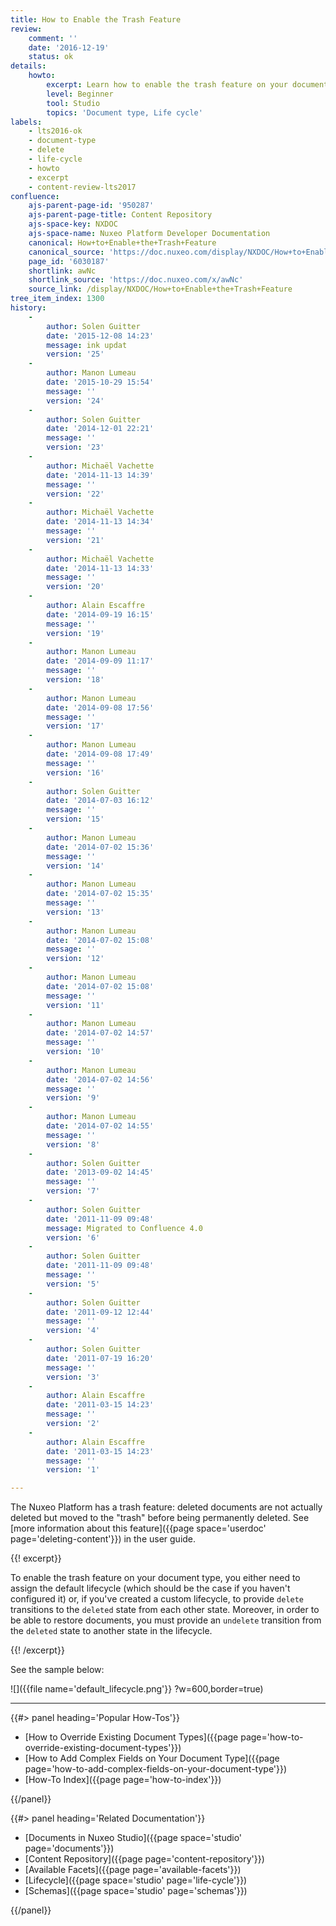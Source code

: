 ```yaml
---
title: How to Enable the Trash Feature
review:
    comment: ''
    date: '2016-12-19'
    status: ok
details:
    howto:
        excerpt: Learn how to enable the trash feature on your document type using Nuxeo Studio.
        level: Beginner
        tool: Studio
        topics: 'Document type, Life cycle'
labels:
    - lts2016-ok
    - document-type
    - delete
    - life-cycle
    - howto
    - excerpt
    - content-review-lts2017
confluence:
    ajs-parent-page-id: '950287'
    ajs-parent-page-title: Content Repository
    ajs-space-key: NXDOC
    ajs-space-name: Nuxeo Platform Developer Documentation
    canonical: How+to+Enable+the+Trash+Feature
    canonical_source: 'https://doc.nuxeo.com/display/NXDOC/How+to+Enable+the+Trash+Feature'
    page_id: '6030187'
    shortlink: awNc
    shortlink_source: 'https://doc.nuxeo.com/x/awNc'
    source_link: /display/NXDOC/How+to+Enable+the+Trash+Feature
tree_item_index: 1300
history:
    - 
        author: Solen Guitter
        date: '2015-12-08 14:23'
        message: ink updat
        version: '25'
    - 
        author: Manon Lumeau
        date: '2015-10-29 15:54'
        message: ''
        version: '24'
    - 
        author: Solen Guitter
        date: '2014-12-01 22:21'
        message: ''
        version: '23'
    - 
        author: Michaël Vachette
        date: '2014-11-13 14:39'
        message: ''
        version: '22'
    - 
        author: Michaël Vachette
        date: '2014-11-13 14:34'
        message: ''
        version: '21'
    - 
        author: Michaël Vachette
        date: '2014-11-13 14:33'
        message: ''
        version: '20'
    - 
        author: Alain Escaffre
        date: '2014-09-19 16:15'
        message: ''
        version: '19'
    - 
        author: Manon Lumeau
        date: '2014-09-09 11:17'
        message: ''
        version: '18'
    - 
        author: Manon Lumeau
        date: '2014-09-08 17:56'
        message: ''
        version: '17'
    - 
        author: Manon Lumeau
        date: '2014-09-08 17:49'
        message: ''
        version: '16'
    - 
        author: Solen Guitter
        date: '2014-07-03 16:12'
        message: ''
        version: '15'
    - 
        author: Manon Lumeau
        date: '2014-07-02 15:36'
        message: ''
        version: '14'
    - 
        author: Manon Lumeau
        date: '2014-07-02 15:35'
        message: ''
        version: '13'
    - 
        author: Manon Lumeau
        date: '2014-07-02 15:08'
        message: ''
        version: '12'
    - 
        author: Manon Lumeau
        date: '2014-07-02 15:08'
        message: ''
        version: '11'
    - 
        author: Manon Lumeau
        date: '2014-07-02 14:57'
        message: ''
        version: '10'
    - 
        author: Manon Lumeau
        date: '2014-07-02 14:56'
        message: ''
        version: '9'
    - 
        author: Manon Lumeau
        date: '2014-07-02 14:55'
        message: ''
        version: '8'
    - 
        author: Solen Guitter
        date: '2013-09-02 14:45'
        message: ''
        version: '7'
    - 
        author: Solen Guitter
        date: '2011-11-09 09:48'
        message: Migrated to Confluence 4.0
        version: '6'
    - 
        author: Solen Guitter
        date: '2011-11-09 09:48'
        message: ''
        version: '5'
    - 
        author: Solen Guitter
        date: '2011-09-12 12:44'
        message: ''
        version: '4'
    - 
        author: Solen Guitter
        date: '2011-07-19 16:20'
        message: ''
        version: '3'
    - 
        author: Alain Escaffre
        date: '2011-03-15 14:23'
        message: ''
        version: '2'
    - 
        author: Alain Escaffre
        date: '2011-03-15 14:23'
        message: ''
        version: '1'

---
```

The Nuxeo Platform has a trash feature: deleted documents are not actually deleted but moved to the "trash" before being permanently deleted. See [more information about this feature]({{page space='userdoc' page='deleting-content'}}) in the user guide.

{{! excerpt}}

To enable the trash feature on your document type, you either need to assign the default lifecycle (which should be the case if you haven't configured it) or, if you've created a custom lifecycle, to provide `delete` transitions to the `deleted` state from each other state. Moreover, in order to be able to restore documents, you must provide an `undelete` transition from the `deleted` state to another state in the lifecycle.

{{! /excerpt}}

See the sample below:

![]({{file name='default_lifecycle.png'}} ?w=600,border=true)

* * *

<div class="row" data-equalizer data-equalize-on="medium"><div class="column medium-6">{{#> panel heading='Popular How-Tos'}}

- [How to Override Existing Document Types]({{page page='how-to-override-existing-document-types'}})
- [How to Add Complex Fields on Your Document Type]({{page page='how-to-add-complex-fields-on-your-document-type'}})
- [How-To Index]({{page page='how-to-index'}})

{{/panel}}</div><div class="column medium-6">{{#> panel heading='Related Documentation'}}

- [Documents in Nuxeo Studio]({{page space='studio' page='documents'}})
- [Content Repository]({{page page='content-repository'}})
- [Available Facets]({{page page='available-facets'}})
- [Lifecycle]({{page space='studio' page='life-cycle'}})
- [Schemas]({{page space='studio' page='schemas'}})

{{/panel}}</div></div>
